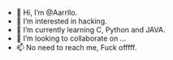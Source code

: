 - 👋 Hi, I’m @Aarrllo.
- 👀 I’m interested in hacking.
- 🌱 I’m currently learning C, Python and JAVA.
- 💞️ I’m looking to collaborate on ...
- 📫 No need to reach me, Fuck offfff.

<!---
Aarrllo/Aarrllo is a ✨ special ✨ repository because its `README.md` (this file) appears on your GitHub profile.
You can click the Preview link to take a look at your changes.
--->
